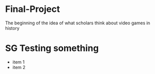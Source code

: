 # Final-Project

The beginning of the idea of what scholars think about video games in history


# SG Testing something

+ item 1
+ item 2